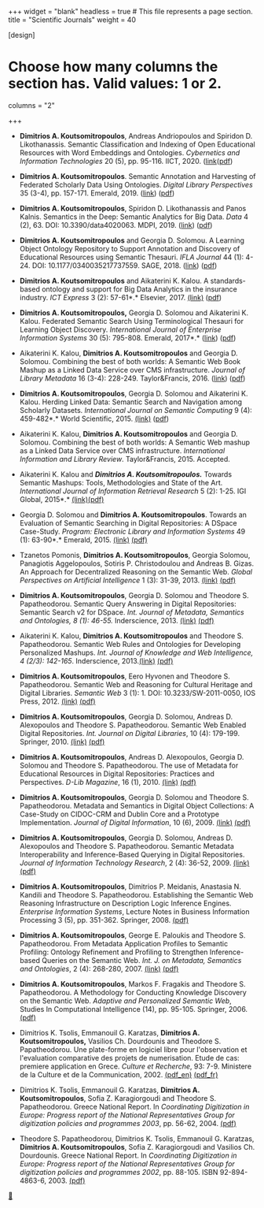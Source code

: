 +++
widget = "blank"
headless = true  # This file represents a page section.
title = "Scientific Journals"
weight = 40

[design]
  # Choose how many columns the section has. Valid values: 1 or 2.
  columns = "2"

+++
- **Dimitrios A. Koutsomitropoulos**, Andreas Andriopoulos and Spiridon D. Likothanassis. Semantic Classification and Indexing of Open Educational Resources with Word Embeddings and Ontologies. *Cybernetics and Information Technologies* 20 (5), pp. 95-116. IICT, 2020. ([link](http://www.cit.iit.bas.bg/CIT-2020/CIT-20-5.html)([pdf](../pdf/cit2020.pdf))

- **Dimitrios A. Koutsomitropoulos**. Semantic Annotation and Harvesting of Federated Scholarly Data Using Ontologies. *Digital Library Perspectives* 35 (3-4), pp. 157-171. Emerald, 2019. ([link](https://doi.org/10.1108/DLP-12-2018-0038)) ([pdf](../pdf/dlp2019.pdf))

- **Dimitrios A. Koutsomitropoulos**, Spiridon D. Likothanassis and Panos Kalnis. Semantics in the Deep: Semantic Analytics for Big Data. *Data* 4 (2), 63. DOI: 10.3390/data4020063. MDPI, 2019. ([link](https://www.mdpi.com/journal/data/special_issues/Semantic_Analytics)) ([pdf](../pdf/data2019.pdf))

- **Dimitrios A. Koutsomitropoulos** and Georgia D. Solomou. A Learning Object Ontology Repository to Support Annotation and Discovery of Educational Resources using Semantic Thesauri. *IFLA Journal* 44 (1): 4-24. DOI: 10.1177/0340035217737559. SAGE, 2018. ([link](http://journals.sagepub.com/doi/full/10.1177/0340035217737559)) ([pdf](../pdf/ifla2018.pdf))

- **Dimitrios A. Koutsomitropoulos** and Aikaterini K. Kalou. A standards-based ontology and support for Big Data Analytics in the insurance industry. *ICT Express* 3 (2): 57-61*.* Elsevier, 2017.  [(link)](https://doi.org/10.1016/j.icte.2017.05.007) ([pdf](../pdf/ICTExpress.pdf))

- **Dimitrios A. Koutsomitropoulos,** Georgia D. Solomou and Aikaterini K. Kalou. Federated Semantic Search Using Terminological Thesauri for Learning Object Discovery. *International Journal of Enterprise Information Systems* 30 (5): 795-808. Emerald, 2017*.* ([link](http://www.emeraldinsight.com/doi/full/10.1108/JEIM-06-2016-0116)) ([pdf](../pdf/JEIM-06-2016-0116.pdf))

- Aikaterini K. Kalou, **Dimitrios A. Koutsomitropoulos** and Georgia D. Solomou. Combining the best of both worlds: A Semantic Web Book Mashup as a Linked Data Service over CMS infrastructure. *Journal of Library Metadata* 16 (3-4): 228-249. Taylor&Francis, 2016. ([link](http://www.tandfonline.com/doi/full/10.1080/19386389.2016.1258897)) ([pdf](../pdf/IJLM16.pdf))

- **Dimitrios A. Koutsomitropoulos**, Georgia D. Solomou and Aikaterini K. Kalou. Herding Linked Data: Semantic Search and Navigation among Scholarly Datasets. *International Journal on Semantic Computing* 9 (4): 459-482*.* World Scientific, 2015.  [(link)](http://dx.doi.org/10.1142/S1793351X15500099) ([pdf](../pdf/IJSC2016.pdf))

- Aikaterini K. Kalou, **Dimitrios A. Koutsomitropoulos** and Georgia D. Solomou. Combining the best of both worlds: A Semantic Web mashup as a Linked Data Service over CMS infrastructure. *International Information and Library Review*. Taylor&Francis, 2015. Accepted.

- Aikaterini K. Kalou and ***Dimitrios A. Koutsomitropoulos.*** Towards Semantic Mashups: Tools, Methodologies and State of the Art. *International Journal of Information Retrieval Research* 5 (2): 1-25. IGI Global, 2015*.* [(link)](http://www.igi-global.com/article/towards-semantic-mashups/130005)[(pdf)](../pdf/ijirr15.pdf)

- Georgia D. Solomou and **Dimitrios A. Koutsomitropoulos**. Towards an Evaluation of Semantic Searching in Digital Repositories: A DSpace Case-Study. *Program: Electronic Library and Information Systems* 49 (1): 63-90*.* Emerald, 2015. [(link)](http://www.emeraldinsight.com/doi/abs/10.1108/PROG-07-2013-0037) [(pdf)](../pdf/program14.pdf)

- Tzanetos Pomonis, **Dimitrios A. Koutsomitropoulos**, Georgia Solomou, Panagiotis Aggelopoulos, Sotiris P. Christodoulou and Andreas B. Gizas. An Approach for Decentralized Reasoning on the Semantic Web. *Global Perspectives on Artificial Intelligence* 1 (3): 31-39, 2013. [(link)](http://www.seipub.org/GPAI/paperInfo.aspx?ID=7058) [(pdf)](../pdf/gpai13.pdf)

- **Dimitrios A. Koutsomitropoulos**, Georgia D. Solomou and Theodore S. Papatheodorou. Semantic Query Answering in Digital Repositories: Semantic Search v2 for DSpace. *Int. Journal of Metadata, Semantics and Ontologies, 8 (1): 46-55.* Inderscience, 2013. [(link)](http://www.inderscience.com/info/inarticle.php?artid=54181) [(pdf)](../pdf/ijmso13.pdf)

- Aikaterini K. Kalou, **Dimitrios A. Koutsomitropoulos** and Theodore S. Papatheodorou. Semantic Web Rules and Ontologies for Developing Personalized Mashups. *Int. Journal of Knowledge and Web Intelligence, 4 (2/3): 142-165*. Inderscience, 2013.[(link)](http://www.inderscience.com/info/inarticle.php?artid=56367) [(pdf)](../pdf/ijkwi13.pdf)

- **Dimitrios A. Koutsomitropoulos**, Eero Hyvonen and Theodore S. Papatheodorou. Semantic Web and Reasoning for Cultural Heritage and Digital Libraries. *Semantic Web* 3 (1): 1. DOI: 10.3233/SW-2011-0050, IOS Press, 2012. [(link)](http://iospress.metapress.com/content/t1k25472p588k785/) [(pdf)](../pdf/swj.pdf)

- **Dimitrios A. Koutsomitropoulos**, Georgia D. Solomou, Andreas D. Alexopoulos and Theodore S. Papatheodorou. Semantic Web Enabled Digital Repositories. *Int. Journal on Digital Libraries*, 10 (4): 179-199. Springer, 2010. [(link)](http://www.springerlink.com/content/eg4310rk4567j416/) [(pdf)](../pdf/ijdl.pdf)

- **Dimitrios A. Koutsomitropoulos**, Andreas D. Alexopoulos, Georgia D. Solomou and Theodore S. Papatheodorou. The use of Metadata for Educational Resources in Digital Repositories: Practices and Perspectives. *D-Lib Magazine*, 16 (1), 2010. [(link)](http://www.dlib.org/dlib/january10/kout/01kout.html) [(pdf)](../pdf/dlib.pdf)

- **Dimitrios A. Koutsomitropoulos**, Georgia D. Solomou and Theodore S. Papatheodorou. Metadata and Semantics in Digital Object Collections: A Case-Study on CIDOC-CRM and Dublin Core and a Prototype Implementation. *Journal of Digital Information*, 10 (6), 2009. [(link)](http://journals.tdl.org/jodi/article/view/693/577) [(pdf)](../pdf/jodi.pdf)

- **Dimitrios A. Koutsomitropoulos**, Georgia D. Solomou, Andreas D. Alexopoulos and Theodore S. Papatheodorou. Semantic Metadata Interoperability and Inference-Based Querying in Digital Repositories. *Journal of Information Technology Research*, 2 (4): 36-52, 2009. [(link)](http://www.igi-global.com/Bookstore/Article.aspx?TitleId=37408) [(pdf)](../pdf/jitr09.pdf)

- **Dimitrios A. Koutsomitropoulos**, Dimitrios P. Meidanis, Anastasia N. Kandili and Theodore S. Papatheodorou. Establishing the Semantic Web Reasoning Infrastructure on Description Logic Inference Engines. *Enterprise Information Systems*, Lecture Notes in Business Information Processing 3 (5), pp. 351-362. Springer, 2008. [(pdf)](../pdf/lnbip.pdf)

- **Dimitrios A. Koutsomitropoulos**, George E. Paloukis and Theodore S. Papatheodorou. From Metadata Application Profiles to Semantic Profiling: Ontology Refinement and Profiling to Strengthen Inference-based Queries on the Semantic Web. *Int. J. on Metadata, Semantics and Ontologies*, 2 (4): 268-280, 2007. [(link)](http://www.inderscience.com/search/index.php?action=record&rec_id=19445) [(pdf)](../pdf/ijmso08.pdf)

- **Dimitrios A. Koutsomitropoulos**, Markos F. Fragakis and Theodore S. Papatheodorou. A Methodology for Conducting Knowledge Discovery on the Semantic Web. *Adaptive and Personalized Semantic Web*, Studies In Computational Intelligence (14), pp. 95-105. Springer, 2006. [(pdf)](../pdf/studiesinCI-springer.pdf)

- Dimitrios K. Tsolis, Emmanouil G. Karatzas, **Dimitrios A. Koutsomitropoulos,** Vasilios Ch. Dourdounis and Theodore S. Papatheodorou. Une plate-forme en logiciel libre pour l'observation et l'evaluation comparative des projets de numerisation. Etude de cas: premiere application en Grece. *Culture et Recherche*, 93: 7-9. Ministere de la Culture et de la Communication, 2002. [(pdf_en)](../pdf/cr93_en.pdf) [(pdf_fr)](../pdf/cr93_fr.pdf)

- Dimitrios K. Tsolis, Emmanouil G. Karatzas, **Dimitrios A. Koutsomitropoulos**, Sofia Z. Karagiorgoudi and Theodore S. Papatheodorou. Greece National Report. In *Coordinating Digitization in Europe: Progress report of the National Representatives Group for digitization policies and programmes 2003*, pp. 56-62, 2004. [(pdf)](../pdf/nrg03.pdf)

- Theodore S. Papatheodorou, Dimitrios K. Tsolis, Emmanouil G. Karatzas, **Dimitrios A. Koutsomitropoulos**, Sofia Z. Karagiorgoudi and Vasilios Ch. Dourdounis. Greece National Report. In *Coordinating Digitization in Europe: Progress report of the National Representatives Group for digitization policies and programmes 2002*, pp. 88-105. ISBN 92-894-4863-6, 2003. [(pdf)](../pdf/nrg02.pdf)

[:arrow_up_small:](#top)
